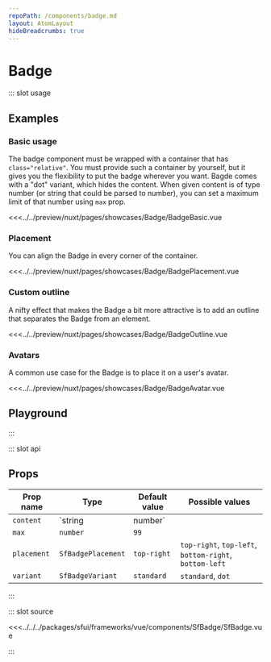```yaml
---
repoPath: /components/badge.md
layout: AtomLayout
hideBreadcrumbs: true
---
```


# Badge

::: slot usage

## Examples

### Basic usage

The badge component must be wrapped with a container that has `class="relative"`. You must provide such a container by yourself, but it gives you the flexibility to put the badge wherever you want. Bagde comes with a "dot" variant, which hides the content. When given content is of type number (or string that could be parsed to number), you can set a maximum limit of that number using `max` prop.

<Showcase showcase-name="Badge/BadgeBasic">
<<<../../preview/nuxt/pages/showcases/Badge/BadgeBasic.vue
</Showcase>

### Placement

You can align the Badge in every corner of the container.

<Showcase showcase-name="Badge/BadgePlacement">
<<<../../preview/nuxt/pages/showcases/Badge/BadgePlacement.vue
</Showcase>

### Custom outline

A nifty effect that makes the Badge a bit more attractive is to add an outline that separates the Badge from an element.

<Showcase showcase-name="Badge/BadgeOutline">
<<<../../preview/nuxt/pages/showcases/Badge/BadgeOutline.vue
</Showcase>

### Avatars

A common use case for the Badge is to place it on a user's avatar.

<Showcase showcase-name="Badge/BadgeAvatar">
<<<../../preview/nuxt/pages/showcases/Badge/BadgeAvatar.vue
</Showcase>

## Playground

<Generate style="height: 380px" />

:::

::: slot api

## Props

| Prop name   | Type               | Default value | Possible values                                        |
| ----------- | ------------------ | ------------- | ------------------------------------------------------ |
| `content`   | `string            | number`       |                                                        |
| `max`       | `number`           | `99`          |                                                        |
| `placement` | `SfBadgePlacement` | `top-right`   | `top-right`, `top-left`, `bottom-right`, `bottom-left` |
| `variant`   | `SfBadgeVariant`   | `standard`    | `standard`, `dot`                                      |

:::

::: slot source
<SourceCode>


<<<../../../packages/sfui/frameworks/vue/components/SfBadge/SfBadge.vue

</SourceCode>
:::

